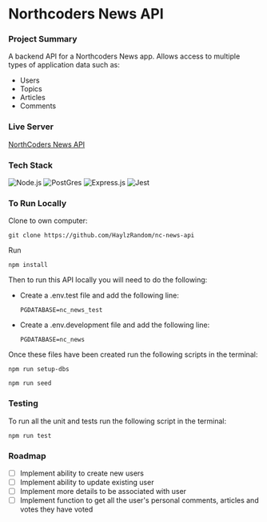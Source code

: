 # Northcoders News API

### Project Summary

A backend API for a Northcoders News app. Allows access to multiple types of application data such as:

- Users
- Topics
- Articles
- Comments

### Live Server

[NorthCoders News API](https://nc-news-api-ga04.onrender.com/api)

### Tech Stack

![Node.js](https://img.shields.io/badge/Node.js-43853D?style=for-the-badge&logo=node.js&logoColor=white)
![PostGres](https://img.shields.io/badge/PostgreSQL-316192?style=for-the-badge&logo=postgresql&logoColor=white)
![Express.js](https://img.shields.io/badge/express.js-000000?style=for-the-badge&logo=express&logoColor=white)
![Jest](https://img.shields.io/badge/Jest-C21325?style=for-the-badge&logo=Jest&logoColor=white)
  
### To Run Locally

Clone to own computer:

`git clone https://github.com/HaylzRandom/nc-news-api`

Run

`npm install`

Then to run this API locally you will need to do the following:

- Create a .env.test file and add the following line:

    `PGDATABASE=nc_news_test`

- Create a .env.development file and add the following line:

  `PGDATABASE=nc_news`

Once these files have been created run the following scripts in the terminal:

`npm run setup-dbs`

`npm run seed`

### Testing

To run all the unit and tests run the following script in the terminal:

`npm run test`

### Roadmap

- [ ] Implement ability to create new users
- [ ] Implement ability to update existing user
- [ ] Implement more details to be associated with user
- [ ] Implement function to get all the user's personal comments, articles and votes they have voted